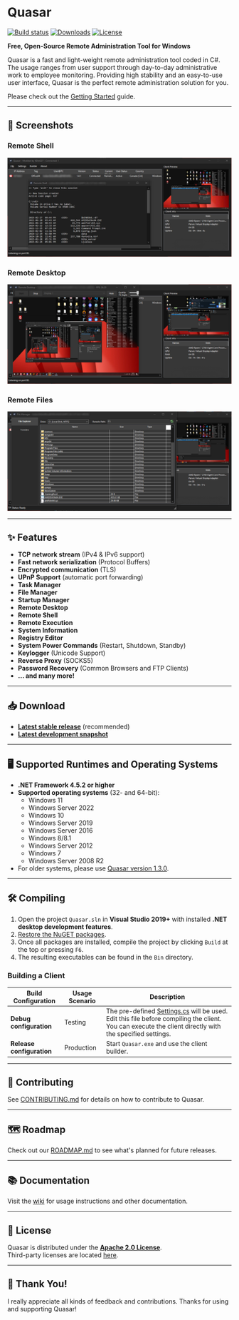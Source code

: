 # Quasar

[![Build status](https://ci.appveyor.com/api/projects/status/5857hfy6r1ltb5f2?svg=true)](https://ci.appveyor.com/project/MaxXor/quasar)
[![Downloads](https://img.shields.io/github/downloads/Quasar-Continuation/Quasar-Modded/total.svg)](https://github.com/Quasar-Continuation/Quasar-Modded/releases)
[![License](https://img.shields.io/github/license/Quasar-Continuation/Quasar-Modded.svg)](LICENSE)

**Free, Open-Source Remote Administration Tool for Windows**

Quasar is a fast and light-weight remote administration tool coded in C#. The usage ranges from user support through day-to-day administrative work to employee monitoring. Providing high stability and an easy-to-use user interface, Quasar is the perfect remote administration solution for you.

Please check out the [Getting Started](https://github.com/Quasar-Continuation/Quasar-Modded/wiki/Getting-Started) guide.

---

## 📸 Screenshots

### Remote Shell
![remote-shell](Images/remote_shell.png)

### Remote Desktop
![remote-desktop](Images/remote_desktop.png)

### Remote Files
![remote-files](Images/remote_files.png)

---

## ✨ Features

- **TCP network stream** (IPv4 & IPv6 support)
- **Fast network serialization** (Protocol Buffers)
- **Encrypted communication** (TLS)
- **UPnP Support** (automatic port forwarding)
- **Task Manager**
- **File Manager**
- **Startup Manager**
- **Remote Desktop**
- **Remote Shell**
- **Remote Execution**
- **System Information**
- **Registry Editor**
- **System Power Commands** (Restart, Shutdown, Standby)
- **Keylogger** (Unicode Support)
- **Reverse Proxy** (SOCKS5)
- **Password Recovery** (Common Browsers and FTP Clients)
- **... and many more!**

---

## 📥 Download

- **[Latest stable release](https://github.com/Quasar-Continuation/Quasar-Modded/releases)** (recommended)
- **[Latest development snapshot](https://ci.appveyor.com/project/MaxXor/quasar)**

---

## 🖥️ Supported Runtimes and Operating Systems

- **.NET Framework 4.5.2 or higher**
- **Supported operating systems** (32- and 64-bit):
  - Windows 11
  - Windows Server 2022
  - Windows 10
  - Windows Server 2019
  - Windows Server 2016
  - Windows 8/8.1
  - Windows Server 2012
  - Windows 7
  - Windows Server 2008 R2
- For older systems, please use [Quasar version 1.3.0](https://github.com/Quasar-Continuation/Quasar-Modded/releases/tag/v1.3.0.0).

---

## 🛠️ Compiling

1. Open the project `Quasar.sln` in **Visual Studio 2019+** with installed **.NET desktop development features**.
2. [Restore the NuGET packages](https://docs.microsoft.com/en-us/nuget/consume-packages/package-restore).
3. Once all packages are installed, compile the project by clicking `Build` at the top or pressing `F6`.
4. The resulting executables can be found in the `Bin` directory.

### Building a Client

| **Build Configuration** | **Usage Scenario** | **Description** |
|--------------------------|--------------------|-----------------|
| **Debug configuration**  | Testing            | The pre-defined [Settings.cs](/Quasar.Client/Config/Settings.cs) will be used. Edit this file before compiling the client. You can execute the client directly with the specified settings. |
| **Release configuration**| Production         | Start `Quasar.exe` and use the client builder. |

---

## 🤝 Contributing

See [CONTRIBUTING.md](CONTRIBUTING.md) for details on how to contribute to Quasar.

---

## 🗺️ Roadmap

Check out our [ROADMAP.md](ROADMAP.md) to see what's planned for future releases.

---

## 📚 Documentation

Visit the [wiki](https://github.com/Quasar-Continuation/Quasar-Modded/wiki) for usage instructions and other documentation.

---

## 📜 License

Quasar is distributed under the **[Apache 2.0 License](LICENSE)**.  
Third-party licenses are located [here](Licenses).

---

## 🙏 Thank You!

I really appreciate all kinds of feedback and contributions. Thanks for using and supporting Quasar!